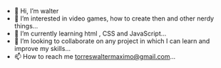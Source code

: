 - 👋 Hi, I’m walter
- 👀 I’m interested in video games, how  to create then and other nerdy things...
- 🌱 I’m currently learning html , CSS and JavaScript...
- 💞️ I’m looking to collaborate on any project in which I can learn and improve my skills...
- 📫 How to reach me torreswaltermaximo@gmail.com...

<!---
wadog/wadog is a ✨ special ✨ repository because its `README.md` (this file) appears on your GitHub profile.
You can click the Preview link to take a look at your changes.
--->
